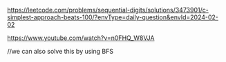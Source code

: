 https://leetcode.com/problems/sequential-digits/solutions/3473901/c-simplest-approach-beats-100/?envType=daily-question&envId=2024-02-02


https://www.youtube.com/watch?v=n0FHQ_W8VJA


//we can also solve this by using BFS 
